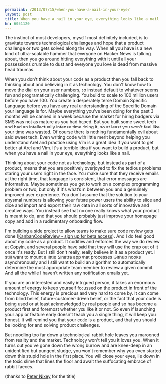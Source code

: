 ```yaml
---
permalink: /2013/07/15/when-you-have-a-nail-in-your-eye/
layout: post
title: When you have a nail in your eye, everything looks like a nail
hn: 6051120
---
```

The instinct of most developers, myself most definitely included, is to gravitate towards technological challenges and hope that a product challenge or two gets solved along the way. When all you have is a new kind of ultra-scalable hammer that everyone on Hacker News is talking about, then you go around hitting everything with it until all your possessions crumble to dust and everyone you love is dead from massive head traumas.

When you don’t think about your code as a product then you fall back to thinking about and believing in it as technology. You don't know how to move the dial on your user numbers, so instead default to whatever seems fun and programatically challenging. You build to scale to 100 million users before you have 100. You create a desperately terse Domain Specific Language before you have any real understanding of the Specific Domain your language is for. Maybe everything you've been doing for the past 3 months will be canned in a week because the market for hiring badgers via SMS was not as mature as you had hoped. But you built some sweet tech and had an intellectually intense time doing it, so at least you won't feel like your time was wasted. Of course there is nothing fundamentally evil about said sweet tech. Even writing code with little merit beyond helping you understand Arel and practice using Vim is a great idea if you want to get better at Arel and Vim. It's a terrible idea if you want to build a product, but when you have a nail in your eye, everything looks like a nail.

Thinking about your code not as technology, but instead as part of a product, means that you are positively overjoyed to fix the tedious problems staring your users right in the face. You make sure that they receive emails at the right time, that language is consistent, that error messages are informative. Maybe sometimes you get to work on a complex programming problem or two, but only if it's what’s in between you and a genuinely improved user experience. You don't assume that the solution to your abysmal numbers is allowing your future power users the ability to slice and dice and import and export their raw data in all sorts of innovative and creative ways. You instead see that no one really knows what your product is meant to do, and that you should probably just improve your homepage copy and add in a rudimentary onboarding flow.

I'm building a side project to allow teams to make sure code review gets done (<a href="http://signup.kanbancodereview.com" id="kcr-link" target="_blank">KanbanCodeReview - sign up for beta access</a>). And I do feel good about my code as a product. It codifies and enforces the way we do review at <a href="http://copyin.com" id="copyin-link" target="_blank">Copyin</a>, and several people have said that they will use the crap out of it once it's ready. But I still don't really, really believe in it as a product yet. I still want to mount a little Sinatra app that processes Github hooks asynchronously and I still want to build an algorithm to automatically determine the most appropriate team member to review a given commit. And all the while I haven’t written any notification emails yet.

If you are an interested and easily intrigued person, it takes an enormous amount of energy to keep yourself focussed on the product in front of the technology. This energy is precious and very hard to come by. It can come from blind belief, future-customer-driven belief, or the fact that your code is being used or at least acknowledged by real people and so has become a product first and foremost whether you like it or not. So even if launching your app or feature early doesn't teach you a single thing, it will keep you honest. It will remind you that your code is a product, and that you should be looking for and solving product challenges. 

But noodling too far down a technological rabbit hole leaves you marooned from reality and the market. Technology won't tell you it loves you. When it turns out you've gone down the wrong burrow and are knee-deep in an unidentified but pungent sludge, you won't remember why you even started down this stupid hole in the first place. You will close your eyes, lie down in the toxic slime that lines the floor and await the suffocating embrace of rabbit faeces.

(thanks to <a href="http://peternixey.com" target="_blank">Peter Nixey</a> for the title)
